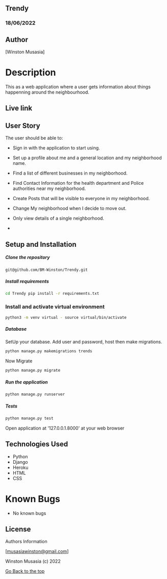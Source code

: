 ## Trendy

### 18/06/2022

## Author

[Winston Musasia]

# Description

This as a web application where a user gets information about things happenning around the neighbourhood.





## Live link


## User Story
The user should be able to:

* Sign in with the application to start using.
* Set up a profile about me and a general location and my neighborhood name.
* Find a list of different businesses in my neighborhood.
* Find Contact Information for the health department and Police authorities near my neighborhood.
* Create Posts that will be visible to everyone in my neighborhood.
* Change My neighborhood when I decide to move out.
* Only view details of a single neighborhood.



* 
## Setup and Installation

##### Clone the repository
```bash
git@github.com/BM-Winston/Trendy.git
```
##### Install requirements 
```bash
cd Trendy pip install -r requirements.txt
```
### Install and activate virtual environment
```bash
python3 -m venv virtual - source virtual/bin/activate
```
 ##### Database  
  SetUp your database. Add user and password, host then make migrations. 
 ```bash 
python manage.py makemigrations trends
 ``` 
 Now Migrate  
 ```bash 
 python manage.py migrate 
```

##### Run the application  
 ```bash 
 python manage.py runserver 
``` 

##### Tests 
 ```bash 
 python manage.py test 
```

Open application at '127.0.0.1.8000' at your web browser



## Technologies Used

* Python
* Django
* Heroku
* HTML
* CSS

# Known Bugs

* No known bugs


## License


Authors Information

[musasiawinston@gmail.com]

Winston Musasia (c) 2022


[Go Back to the top](#Trendy)


